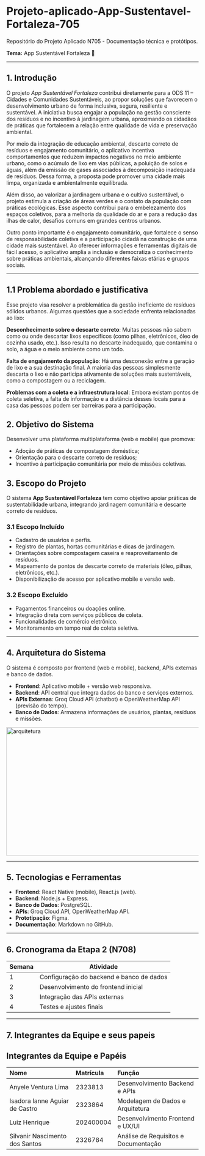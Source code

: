 # Projeto-aplicado-App-Sustentavel-Fortaleza-705
Repositório do Projeto Aplicado N705 - Documentação técnica e protótipos.

**Tema:** App Sustentável Fortaleza 🌱

---

## 1. Introdução
O projeto *App Sustentável Fortaleza* contribui diretamente para a ODS 11 – Cidades e Comunidades Sustentáveis, ao propor soluções que favorecem o desenvolvimento urbano de forma inclusiva, segura, resiliente e sustentável. A iniciativa busca engajar a população na gestão consciente dos resíduos e no incentivo à jardinagem urbana, aproximando os cidadãos de práticas que fortalecem a relação entre qualidade de vida e preservação ambiental.

Por meio da integração de educação ambiental, descarte correto de resíduos e engajamento comunitário, o aplicativo incentiva comportamentos que reduzem impactos negativos no meio ambiente urbano, como o acúmulo de lixo em vias públicas, a poluição de solos e águas, além da emissão de gases associados à decomposição inadequada de resíduos. Dessa forma, a proposta pode promover uma cidade mais limpa, organizada e ambientalmente equilibrada.

Além disso, ao valorizar a jardinagem urbana e o cultivo sustentável, o projeto estimula a criação de áreas verdes e o contato da população com práticas ecológicas. Esse aspecto contribui para o embelezamento dos espaços coletivos, para a melhoria da qualidade do ar e para a redução das ilhas de calor, desafios comuns em grandes centros urbanos.

Outro ponto importante é o engajamento comunitário, que fortalece o senso de responsabilidade coletiva e a participação cidadã na construção de uma cidade mais sustentável. Ao oferecer informações e ferramentas digitais de fácil acesso, o aplicativo amplia a inclusão e democratiza o conhecimento sobre práticas ambientais, alcançando diferentes faixas etárias e grupos sociais.

---

## 1.1 Problema abordado e justificativa
Esse projeto visa resolver a problemática da gestão ineficiente de resíduos sólidos urbanos. Algumas questões que a sociedade enfrenta relacionadas ao lixo: 

**Desconhecimento sobre o descarte correto**: Muitas pessoas não sabem como ou onde descartar lixos específicos (como pilhas, eletrônicos, óleo de cozinha usado, etc.). Isso resulta no descarte inadequado, que contamina o solo, a água e o meio ambiente como um todo.

**Falta de engajamento da população**: Há uma desconexão entre a geração de lixo e a sua destinação final. A maioria das pessoas simplesmente descarta o lixo e não participa ativamente de soluções mais sustentáveis, como a compostagem ou a reciclagem.

**Problemas com a coleta e a infraestrutura local**: Embora existam pontos de coleta seletiva, a falta de informação e a distância desses locais para a casa das pessoas podem ser barreiras para a participação.

## 2. Objetivo do Sistema
Desenvolver uma plataforma multiplataforma (web e mobile) que promova:
- Adoção de práticas de compostagem doméstica;
- Orientação para o descarte correto de resíduos;
- Incentivo à participação comunitária por meio de missões coletivas.

## 3. Escopo do Projeto

O sistema **App Sustentável Fortaleza** tem como objetivo apoiar práticas de sustentabilidade urbana, integrando jardinagem comunitária e descarte correto de resíduos.  

### 3.1 Escopo Incluído
- Cadastro de usuários e perfis.  
- Registro de plantas, hortas comunitárias e dicas de jardinagem.  
- Orientações sobre compostagem caseira e reaproveitamento de resíduos.  
- Mapeamento de pontos de descarte correto de materiais (óleo, pilhas, eletrônicos, etc.).  
- Disponibilização de acesso por aplicativo mobile e versão web.  

### 3.2 Escopo Excluído
- Pagamentos financeiros ou doações online.  
- Integração direta com serviços públicos de coleta.  
- Funcionalidades de comércio eletrônico.  
- Monitoramento em tempo real de coleta seletiva.  

---

## 4. Arquitetura do Sistema
O sistema é composto por frontend (web e mobile), backend, APIs externas e banco de dados.

- **Frontend**: Aplicativo mobile + versão web responsiva.  
- **Backend**: API central que integra dados do banco e serviços externos.  
- **APIs Externas**: Groq Cloud API (chatbot) e OpenWeatherMap API (previsão do tempo).  
- **Banco de Dados**: Armazena informações de usuários, plantas, resíduos e missões.  

<img width="773" height="336" alt="arquitetura" src="https://github.com/user-attachments/assets/e3a14401-74a3-4b1f-94af-dd9356e423d6" />

---

## 5. Tecnologias e Ferramentas
- **Frontend**: React Native (mobile), React.js (web).  
- **Backend**: Node.js + Express.  
- **Banco de Dados**: PostgreSQL.  
- **APIs**: Groq Cloud API, OpenWeatherMap API.  
- **Prototipação**: Figma.  
- **Documentação**: Markdown no GitHub.  

---

## 6. Cronograma da Etapa 2 (N708)

| Semana | Atividade |
|--------|------------|
| 1 | Configuração do backend e banco de dados |
| 2 | Desenvolvimento do frontend inicial |
| 3 | Integração das APIs externas |
| 4 | Testes e ajustes finais |

---

## 7. Integrantes da Equipe e seus papeis

## Integrantes da Equipe e Papéis

| Nome | Matrícula | Função |
| :--- | :--- | :--- |
| Anyele Ventura Lima | 2323813 | Desenvolvimento Backend e APIs |
| Isadora Ianne Aguiar de Castro | 2323864 | Modelagem de Dados e Arquitetura |
| Luiz Henrique | 202400004 | Desenvolvimento Frontend e UX/UI |
| Silvanir Nascimento dos Santos | 2326784 | Análise de Requisitos e Documentação |


